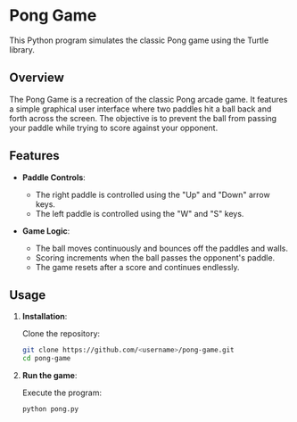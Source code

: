 # Pong Game

This Python program simulates the classic Pong game using the Turtle library.

## Overview

The Pong Game is a recreation of the classic Pong arcade game. It features a simple graphical user interface where two paddles hit a ball back and forth across the screen. The objective is to prevent the ball from passing your paddle while trying to score against your opponent.

## Features

- **Paddle Controls**: 
  - The right paddle is controlled using the "Up" and "Down" arrow keys.
  - The left paddle is controlled using the "W" and "S" keys.

- **Game Logic**:
  - The ball moves continuously and bounces off the paddles and walls.
  - Scoring increments when the ball passes the opponent's paddle.
  - The game resets after a score and continues endlessly.

## Usage

1. **Installation**:

   Clone the repository:

   ```bash
   git clone https://github.com/<username>/pong-game.git
   cd pong-game
   ```
2. **Run the game**:

   Execute the program:

   ```
   python pong.py
   ```
   
